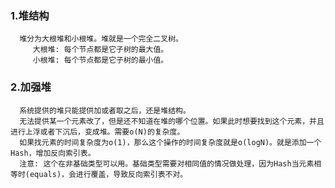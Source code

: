 ### 1.堆结构
      堆分为大根堆和小根堆。堆就是一个完全二叉树。
         大根堆: 每个节点都是它子树的最大值。
         小根堆: 每个节点都是它子树的最小值。
### 2.加强堆
      系统提供的堆只能提供加或者取之后，还是堆结构。
      无法提供某一个元素改了，但是还不知道在堆的哪个位置。如果此时想要找到这个元素，并且进行上浮或者下沉后，变成堆。需要o(N)的复杂度。
      如果找元素的时间复杂度为o(1)，那么这个操作的时间复杂度就是o(logN)。就是添加一个Hash，增加反向索引表。
      注意: 这个在非基础类型可以用。基础类型需要对相同值的情况做处理，因为Hash当元素相等时(equals)，会进行覆盖，导致反向索引表不对。